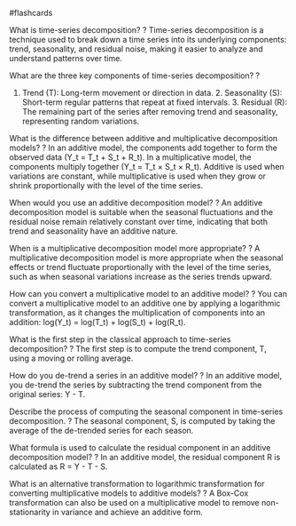 #flashcards

What is time-series decomposition?
?
Time-series decomposition is a technique used to break down a time series into its underlying components: trend, seasonality, and residual noise, making it easier to analyze and understand patterns over time.

What are the three key components of time-series decomposition?
?
1. Trend (T): Long-term movement or direction in data. 2. Seasonality (S): Short-term regular patterns that repeat at fixed intervals. 3. Residual (R): The remaining part of the series after removing trend and seasonality, representing random variations.

What is the difference between additive and multiplicative decomposition models?
?
In an additive model, the components add together to form the observed data (Y_t = T_t + S_t + R_t). In a multiplicative model, the components multiply together (Y_t = T_t × S_t × R_t). Additive is used when variations are constant, while multiplicative is used when they grow or shrink proportionally with the level of the time series.

When would you use an additive decomposition model?
?
An additive decomposition model is suitable when the seasonal fluctuations and the residual noise remain relatively constant over time, indicating that both trend and seasonality have an additive nature.

When is a multiplicative decomposition model more appropriate?
?
A multiplicative decomposition model is more appropriate when the seasonal effects or trend fluctuate proportionally with the level of the time series, such as when seasonal variations increase as the series trends upward.

How can you convert a multiplicative model to an additive model?
?
You can convert a multiplicative model to an additive one by applying a logarithmic transformation, as it changes the multiplication of components into an addition: log(Y_t) = log(T_t) + log(S_t) + log(R_t).

What is the first step in the classical approach to time-series decomposition?
?
The first step is to compute the trend component, T, using a moving or rolling average.

How do you de-trend a series in an additive model?
?
In an additive model, you de-trend the series by subtracting the trend component from the original series: Y - T.

Describe the process of computing the seasonal component in time-series decomposition.
?
The seasonal component, S, is computed by taking the average of the de-trended series for each season.

What formula is used to calculate the residual component in an additive decomposition model?
?
In an additive model, the residual component R is calculated as R = Y - T - S.

What is an alternative transformation to logarithmic transformation for converting multiplicative models to additive models?
?
A Box-Cox transformation can also be used on a multiplicative model to remove non-stationarity in variance and achieve an additive form.

